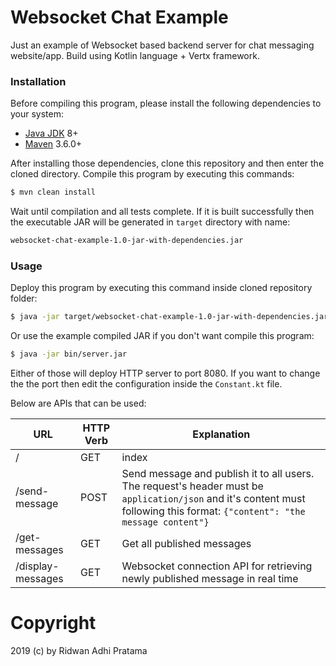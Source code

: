 # Websocket Chat Example

Just an example of Websocket based backend server for chat messaging website/app. Build using Kotlin language + Vertx framework.

### Installation

Before compiling this program, please install the following dependencies to your system:
- [Java JDK](https://openjdk.java.net/) 8+
- [Maven](https://maven.apache.org/) 3.6.0+

After installing those dependencies, clone this repository and then enter the cloned directory. Compile this program by executing this commands:
```sh
$ mvn clean install
```
Wait until compilation and all tests complete. If it is built successfully then the executable JAR will be generated in `target` directory with name:
```sh
websocket-chat-example-1.0-jar-with-dependencies.jar
```
### Usage
Deploy this program by executing this command inside cloned repository folder:
```sh
$ java -jar target/websocket-chat-example-1.0-jar-with-dependencies.jar
```

Or use the example compiled JAR if you don't want compile this program:
```sh
$ java -jar bin/server.jar
```

Either of those will deploy HTTP server to port 8080. If you want to change the the port then edit the configuration inside the `Constant.kt` file.

Below are APIs that can be used:

| URL | HTTP Verb | Explanation |
| --- | --- | --- |
| / | GET | index |
| /send-message | POST | Send message and publish it to all users. The request's header must be `application/json` and it's content must following this format: `{"content": "the message content"}` |
| /get-messages | GET | Get all published messages |
| /display-messages | GET | Websocket connection API for retrieving newly published message in real time |
# Copyright
2019 (c) by Ridwan Adhi Pratama